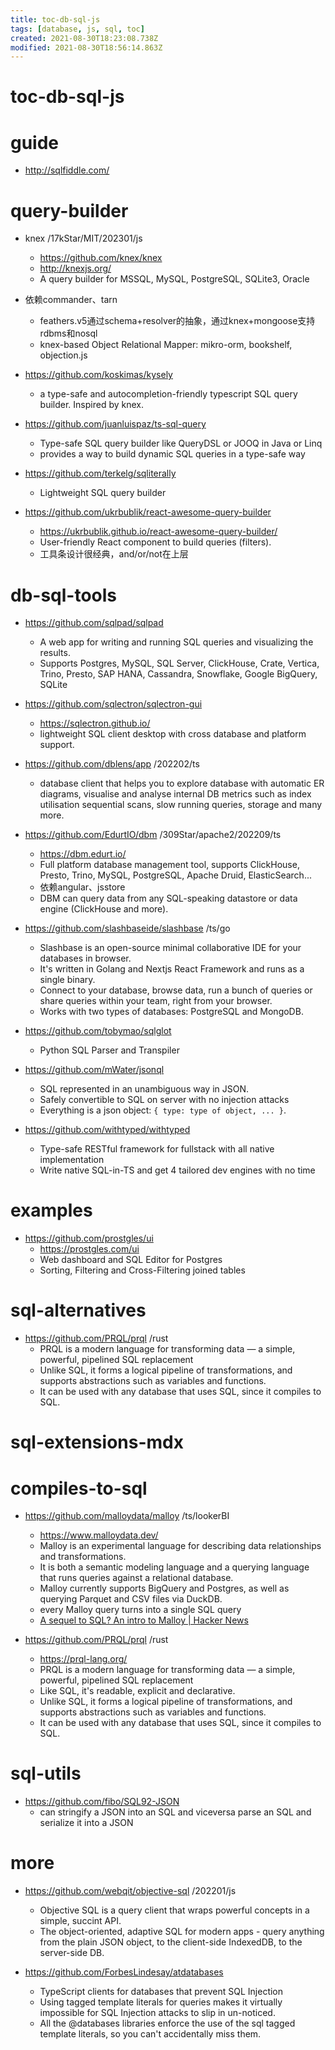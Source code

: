 ```yaml
---
title: toc-db-sql-js
tags: [database, js, sql, toc]
created: 2021-08-30T18:23:08.738Z
modified: 2021-08-30T18:56:14.863Z
---
```


# toc-db-sql-js

# guide

- http://sqlfiddle.com/
# query-builder
- knex /17kStar/MIT/202301/js
  - https://github.com/knex/knex
  - http://knexjs.org/
  - A query builder for MSSQL, MySQL, PostgreSQL, SQLite3, Oracle
- 依赖commander、tarn
  - feathers.v5通过schema+resolver的抽象，通过knex+mongoose支持rdbms和nosql
  - knex-based Object Relational Mapper: mikro-orm, bookshelf, objection.js

- https://github.com/koskimas/kysely
  - a type-safe and autocompletion-friendly typescript SQL query builder. Inspired by knex. 

- https://github.com/juanluispaz/ts-sql-query
  - Type-safe SQL query builder like QueryDSL or JOOQ in Java or Linq 
  - provides a way to build dynamic SQL queries in a type-safe way

- https://github.com/terkelg/sqliterally
  - Lightweight SQL query builder

- https://github.com/ukrbublik/react-awesome-query-builder
  - https://ukrbublik.github.io/react-awesome-query-builder/
  - User-friendly React component to build queries (filters).
  - 工具条设计很经典，and/or/not在上层
# db-sql-tools
- https://github.com/sqlpad/sqlpad
  - A web app for writing and running SQL queries and visualizing the results. 
  - Supports Postgres, MySQL, SQL Server, ClickHouse, Crate, Vertica, Trino, Presto, SAP HANA, Cassandra, Snowflake, Google BigQuery, SQLite

- https://github.com/sqlectron/sqlectron-gui
  - https://sqlectron.github.io/
  - lightweight SQL client desktop with cross database and platform support.

- https://github.com/dblens/app /202202/ts
  - database client that helps you to explore database with automatic ER diagrams, visualise and analyse internal DB metrics such as index utilisation sequential scans, slow running queries, storage and many more.

- https://github.com/EdurtIO/dbm /309Star/apache2/202209/ts
  - https://dbm.edurt.io/
  - Full platform database management tool, supports ClickHouse, Presto, Trino, MySQL, PostgreSQL, Apache Druid, ElasticSearch...
  - 依赖angular、jsstore
  - DBM can query data from any SQL-speaking datastore or data engine (ClickHouse and more).

- https://github.com/slashbaseide/slashbase /ts/go
  - Slashbase is an open-source minimal collaborative IDE for your databases in browser.
  - It's written in Golang and Nextjs React Framework and runs as a single binary.
  - Connect to your database, browse data, run a bunch of queries or share queries within your team, right from your browser. 
  - Works with two types of databases: PostgreSQL and MongoDB.

- https://github.com/tobymao/sqlglot
  - Python SQL Parser and Transpiler

- https://github.com/mWater/jsonql
  - SQL represented in an unambiguous way in JSON.
  - Safely convertible to SQL on server with no injection attacks
  - Everything is a json object: `{ type: type of object, ... }`.

- https://github.com/withtyped/withtyped
  - Type-safe RESTful framework for fullstack with all native implementation
  - Write native SQL-in-TS and get 4 tailored dev engines with no time
# examples
- https://github.com/prostgles/ui
  - https://prostgles.com/ui
  - Web dashboard and SQL Editor for Postgres
  - Sorting, Filtering and Cross-Filtering joined tables
# sql-alternatives
- https://github.com/PRQL/prql /rust
  - PRQL is a modern language for transforming data — a simple, powerful, pipelined SQL replacement
  - Unlike SQL, it forms a logical pipeline of transformations, and supports abstractions such as variables and functions.
  - It can be used with any database that uses SQL, since it compiles to SQL.
# sql-extensions-mdx

# compiles-to-sql

- https://github.com/malloydata/malloy /ts/lookerBI
  - https://www.malloydata.dev/
  - Malloy is an experimental language for describing data relationships and transformations.
  - It is both a semantic modeling language and a querying language that runs queries against a relational database. 
  - Malloy currently supports BigQuery and Postgres, as well as querying Parquet and CSV files via DuckDB.
  - every Malloy query turns into a single SQL query
  - [A sequel to SQL? An intro to Malloy | Hacker News](https://news.ycombinator.com/item?id=32738874)

- https://github.com/PRQL/prql /rust
  - https://prql-lang.org/
  - PRQL is a modern language for transforming data — a simple, powerful, pipelined SQL replacement
  - Like SQL, it's readable, explicit and declarative. 
  - Unlike SQL, it forms a logical pipeline of transformations, and supports abstractions such as variables and functions. 
  - It can be used with any database that uses SQL, since it compiles to SQL.
# sql-utils
- https://github.com/fibo/SQL92-JSON
  - can stringify a JSON into an SQL and viceversa parse an SQL and serialize it into a JSON
# more
- https://github.com/webqit/objective-sql /202201/js
  - Objective SQL is a query client that wraps powerful concepts in a simple, succint API.
  - The object-oriented, adaptive SQL for modern apps - query anything from the plain JSON object, to the client-side IndexedDB, to the server-side DB.

- https://github.com/ForbesLindesay/atdatabases
  - TypeScript clients for databases that prevent SQL Injection
  - Using tagged template literals for queries makes it virtually impossible for SQL Injection attacks to slip in un-noticed.
  - All the @databases libraries enforce the use of the sql tagged template literals, so you can't accidentally miss them.
